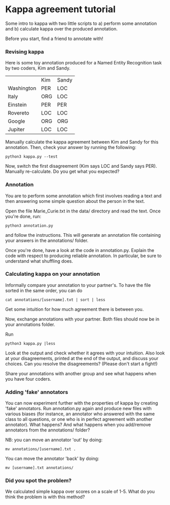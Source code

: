 # Kappa agreement tutorial

Some intro to kappa with two little scripts to a) perform some annotation and b) calculate kappa over the produced annotation.

Before you start, find a friend to annotate with!

### Revising kappa

Here is some toy annotation produced for a Named Entity Recognition task by two coders, Kim and Sandy.

<table>
<tr><td></td><td>Kim</td><td>Sandy</td></tr>
<tr><td>Washington</td><td>PER</td><td>LOC</td></tr>
<tr><td>Italy</td><td>ORG</td><td>LOC</td></tr>
<tr><td>Einstein</td><td>PER</td><td>PER</td></tr>
<tr><td>Rovereto</td><td>LOC</td><td>LOC</td></tr>
<tr><td>Google</td><td>ORG</td><td>ORG</td></tr>
<tr><td>Jupiter</td><td>LOC</td><td>LOC</td></tr>
</table>

Manually calculate the kappa agreement between Kim and Sandy for this annotation. Then, check your answer by running the following:

    python3 kappa.py --test

Now, switch the first disagreement (Kim says LOC and Sandy says PER). Manually re-calculate. Do you get what you expected?


### Annotation

You are to perform some annotation which first involves reading a text and then answering some simple question about the person in the text.

Open the file Marie_Curie.txt in the data/ directory and read the text. Once you're done, run:

    python3 annotation.py

and follow the instructions. This will generate an annotation file containing your answers in the annotations/ folder.

Once you're done, have a look at the code in annotation.py. Explain the code with respect to producing reliable annotation. In particular, be sure to understand what shuffling does.


### Calculating kappa on your annotation

Informally compare your annotation to your partner's. To have the file sorted in the same order, you can do 

    cat annotations/[username].txt | sort | less

Get some intuition for how much agreement there is between you.

Now, exchange annotations with your partner. Both files should now be in your annotations folder. 

Run

    python3 kappa.py |less

Look at the output and check whether it agrees with your intuition. Also look at your disagreements, printed at the end of the output, and discuss your choices. Can you resolve the disagreements? (Please don't start a fight!)

Share your annotations with another group and see what happens when you have four coders.


### Adding 'fake' annotators

You can now experiment further with the properties of kappa by creating 'fake' annotators. Run annotation.py again and produce new files with various biases (for instance, an annotator who answered with the same class to all questions, or one who is in perfect agreement with another annotator). What happens? And what happens when you add/remove annotators from the annotations/ folder? 

NB: you can move an annotator 'out' by doing:

    mv annotations/[username].txt .

You can move the annotator 'back' by doing:

    mv [username].txt annotations/


### Did you spot the problem?

We calculated simple kappa over scores on a scale of 1-5. What do you think the problem is with this method?
